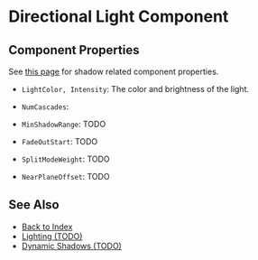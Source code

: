 # Directional Light Component



## Component Properties

See [this page](dynamic-shadows.md#shadow-component-properties) for shadow related component properties.

* `LightColor, Intensity`: The color and brightness of the light.

* `NumCascades`:

* `MinShadowRange`: TODO

* `FadeOutStart`: TODO

* `SplitModeWeight`: TODO

* `NearPlaneOffset`: TODO

<!-- PAGE IS TODO -->

## See Also

* [Back to Index](../index.md)
* [Lighting (TODO)](lighting-overview.md)
* [Dynamic Shadows (TODO)](dynamic-shadows.md)

